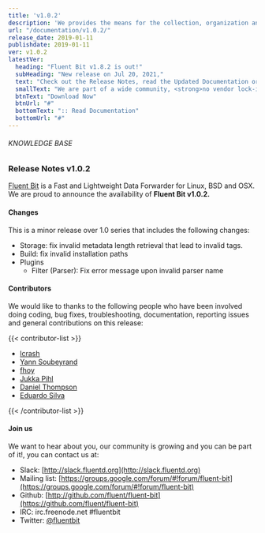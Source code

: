 ```yaml
---
title: 'v1.0.2'
description: 'We provides the means for the collection, organization and computerized retrieval of knowledgeand Lightweight Data Forwarder for Linux, BSD and OSX. We are proud to announce the availability of Fluent Bit v1.0.2.'
url: "/documentation/v1.0.2/"
release_date: 2019-01-11
publishdate: 2019-01-11
ver: v1.0.2
latestVer:
  heading: "Fluent Bit v1.8.2 is out!"
  subHeading: "New release on Jul 20, 2021,"
  text: "Check out the Release Notes, read the Updated Documentation or jump directly to the Downloads Section."
  smallText: "We are part of a wide community, <strong>no vendor lock-in.</strong>"
  btnText: "Download Now"
  btnUrl: "#"
  bottomText: ":: Read Documentation"
  bottomUrl: "#"
---
```



###### KNOWLEDGE BASE

### Release Notes v1.0.2

[Fluent Bit](https://fluentbit.io/) is a Fast and Lightweight Data Forwarder for Linux, BSD and OSX. We are proud to announce the availability of **Fluent Bit v1.0.2.**

#### Changes

This is a minor release over 1.0 series that includes the following changes:

* Storage: fix invalid metadata length retrieval that lead to invalid tags.
* Build: fix invalid installation paths
* Plugins
  * Filter (Parser): Fix error message upon invalid parser name

#### Contributors

We would like to thanks to the following people who have been involved doing coding, bug fixes, troubleshooting, documentation, reporting issues and general contributions on this release:

{{< contributor-list >}}

* [lcrash](https://github.com/lcrash)
* [Yann Soubeyrand](https://github.com/yann-soubeyrand)
* [fhoy](https://github.com/fhoy)
* [Jukka Pihl](https://github.com/bluebike)
* [Daniel Thompson](https://github.com/JungleGenius)
* [Eduardo Silva](https://github.com/edsiper)

{{< /contributor-list >}}

#### Join us

We want to hear about you, our community is growing and you can be part of it!, you can contact us at:

* Slack: [http://slack.fluentd.org](http://slack.fluentd.org)
* Mailing list: [https://groups.google.com/forum/#!forum/fluent-bit](https://groups.google.com/forum/#!forum/fluent-bit)
* Github: [http://github.com/fluent/fluent-bit](https://github.com/fluent/fluent-bit)
* IRC: irc.freenode.net #fluentbit
* Twitter: [@fluentbit](https://twitter.com/fluentbit)